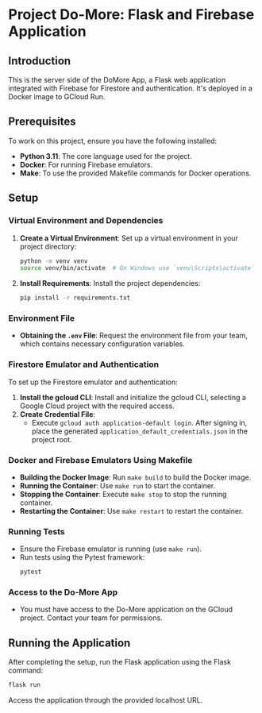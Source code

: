 # Project Do-More: Flask and Firebase Application

## Introduction
This is the server side of the DoMore App, a Flask web application integrated with Firebase for Firestore and authentication. It's deployed in a Docker image to GCloud Run.

## Prerequisites
To work on this project, ensure you have the following installed:
- **Python 3.11**: The core language used for the project.
- **Docker**: For running Firebase emulators.
- **Make**: To use the provided Makefile commands for Docker operations.

## Setup

### Virtual Environment and Dependencies
1. **Create a Virtual Environment**: Set up a virtual environment in your project directory:
   ```bash
   python -m venv venv
   source venv/bin/activate  # On Windows use `venv\Scripts\activate`
   ```
2. **Install Requirements**: Install the project dependencies:
   ```bash
   pip install -r requirements.txt
   ```

### Environment File
- **Obtaining the `.env` File**: Request the environment file from your team, which contains necessary configuration variables.

### Firestore Emulator and Authentication
To set up the Firestore emulator and authentication:
1. **Install the gcloud CLI**: Install and initialize the gcloud CLI, selecting a Google Cloud project with the required access.
2. **Create Credential File**:
   - Execute `gcloud auth application-default login`. After signing in, place the generated `application_default_credentials.json` in the project root.

### Docker and Firebase Emulators Using Makefile
- **Building the Docker Image**: Run `make build` to build the Docker image.
- **Running the Container**: Use `make run` to start the container.
- **Stopping the Container**: Execute `make stop` to stop the running container.
- **Restarting the Container**: Use `make restart` to restart the container.

### Running Tests
- Ensure the Firebase emulator is running (use `make run`).
- Run tests using the Pytest framework:
  ```bash
  pytest
  ```

### Access to the Do-More App
- You must have access to the Do-More application on the GCloud project. Contact your team for permissions.

## Running the Application
After completing the setup, run the Flask application using the Flask command:
```bash
flask run
```
Access the application through the provided localhost URL.
